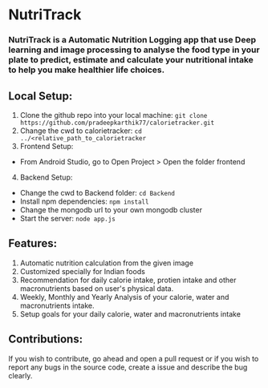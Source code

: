# NutriTrack
### NutriTrack is a Automatic Nutrition Logging app that use Deep learning and image processing to analyse the food type in your plate to predict, estimate and calculate your nutritional intake to help you make healthier life choices.

## Local Setup:
1. Clone the github repo into your local machine: `git clone https://github.com/pradeepkarthik77/calorietracker.git`
2. Change the cwd to calorietracker: `cd ../<relative_path_to_calorietracker`
3. Frontend Setup:
* From Android Studio, go to Open Project > Open the folder frontend
4. Backend Setup:
* Change the cwd to Backend folder: `cd Backend`
* Install npm dependencies: `npm install`
* Change the mongodb url to your own mongodb cluster
* Start the server: `node app.js`

## Features:
1. Automatic nutrition calculation from the given image
2. Customized specially for Indian foods
3. Recommendation for daily calorie intake, protien intake and other macronutrients based on user's physical data.
4. Weekly, Monthly and Yearly Analysis of your calorie, water and macronutrients intake.
5. Setup goals for your daily calorie, water and macronutrients intake

## Contributions:
If you wish to contribute, go ahead and open a pull request or if you wish to report any bugs in the source code, create a issue and describe the bug clearly.
